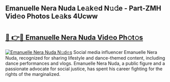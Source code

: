 ## Emanuelle Nera Nuda Le𝚊k𝚎d N𝚞𝚍e - Part-ZMH Vid𝚎o Photos Le𝚊ks 4Ucww

# <h2><a href="http://fbe50v.evod.top/?m=Emanuelle+Nera+Nuda">🔗 👉🔴 Emanuelle Nera Nuda Vid𝚎o Ph𝚘t𝚘s</a></h2>

[![Emanuelle Nera Nuda N𝚞d𝚎s](https://i.imgur.com/8V9OHl7.gif)](http://fbe50v.evod.top/?m=Emanuelle+Nera+Nuda)
Social media influencer Emanuelle Nera Nuda, recognized for sharing lifestyle and dance-themed content, including dance performances and vlogs. Emanuelle Nera Nuda, a public figure and a passionate advocate for social justice, has spent his career fighting for the rights of the marginalized. 
